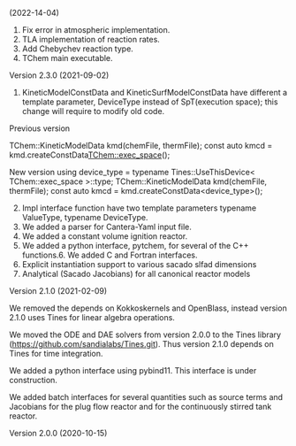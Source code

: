 (2022-14-04)
1. Fix error in atmospheric implementation.
2. TLA implementation of reaction rates.
3. Add Chebychev reaction type. 
4. TChem main executable.

Version 2.3.0 (2021-09-02)
1. KineticModelConstData and KineticSurfModelConstData have different a template parameter, DeviceType instead of SpT(execution space); this change will require to modify old code.

Previous version

   TChem::KineticModelData kmd(chemFile, thermFile);
   const auto kmcd = kmd.createConstData<TChem::exec_space>();

New version
   using device_type = typename Tines::UseThisDevice< TChem::exec_space >::type;
   TChem::KineticModelData kmd(chemFile, thermFile);
   const auto kmcd = kmd.createConstData<device_type>();

2. Impl interface function have two template parameters typename ValueType, typename DeviceType.
3. We added a parser for Cantera-Yaml input file.
4. We added a constant volume ignition reactor.
5. We added a python interface, pytchem, for several of the C++ functions.6. We added C and Fortran interfaces.
7. Explicit instantiation support to various sacado slfad dimensions
8. Analytical (Sacado Jacobians) for all canonical reactor models


Version 2.1.0 (2021-02-09)

We removed the depends on Kokkoskernels and OpenBlass, instead version 2.1.0 uses Tines for linear algebra operations.

We moved the ODE and DAE solvers from version 2.0.0 to the Tines library (https://github.com/sandialabs/Tines.git). Thus version 2.1.0 depends on Tines for time integration.

We added a python interface using pybind11. This interface is under construction.  

We added batch interfaces for several quantities such as source terms and Jacobians for the plug flow reactor and for the continuously stirred tank reactor.

Version 2.0.0 (2020-10-15)

